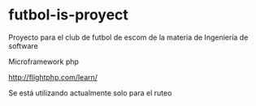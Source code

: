 # futbol-is-proyect
Proyecto para el club de futbol de escom de la materia de Ingeniería de software

Microframework php

http://flightphp.com/learn/

Se está utilizando actualmente solo para el ruteo 
